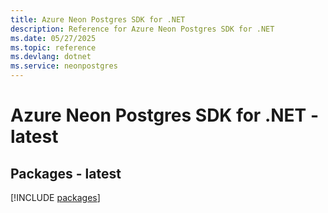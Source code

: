```yaml
---
title: Azure Neon Postgres SDK for .NET
description: Reference for Azure Neon Postgres SDK for .NET
ms.date: 05/27/2025
ms.topic: reference
ms.devlang: dotnet
ms.service: neonpostgres
---
```

# Azure Neon Postgres SDK for .NET - latest
## Packages - latest
[!INCLUDE [packages](neon-postgres-index.md)]